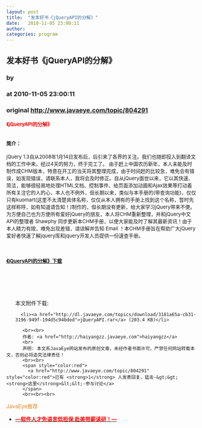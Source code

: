 ```yaml
---
layout: post
title:  "发本好书《jQueryAPI的分解》"
date:   2010-11-05 23:00:11
author: 
categories: program
---
```


## 发本好书《jQueryAPI的分解》
### by 
### at 2010-11-05 23:00:11
### original <http://www.javaeye.com/topic/804291>

<p><span style="font-size:small"><span style="color:#ff0000"><strong>《jQueryAPI的分解》</strong><br></span><br><br></span><span style="font-size:small"><strong>简介： <br></strong><br>jQuery 1.3自从2008年1月14日发布后，后引来了各界的关注。我们也随即投入到翻译文档的工作中来。经过4天的努力，终于完工了。 由于赶上中国农历新年，本人未能及时制作成CHM版本，特意在开工的当天将其整理完成，由于时间赶的比较急，难免会有错误，如发现错误，请联系本人，我将会及时修正。自从jQuery面世以来，它以其快速、简洁，能够很轻易地处理HTML文档、控制事件、给页面添加动画和Ajax效果等打动着所有关注它的人的心，本人也不例外，但长期以来，类似与本手册的(带查询功能)，仅仅只有kuomart(这里不太清楚具体名称，仅仅从本人拥有的手册上找到这个名称，暂时先这样称呼，如有知道请告知！)制作的，但长期没有更新，给大家学习jQuery带来不便。为方便自己也为方便所有爱好jQuery的朋友，本人将CHM重新整理，并和jQuery中文API的整理者 Shawphy 同步更新本CHM手册，以便大家能及时了解其最新资讯！由于本人精力有限，难免出现差错，请谅解并告知 Email ！本CHM手册旨在帮助广大jQuery爱好者快速了解jquery库和jquery开发人员提供一份速查手册。 <br><br><br><br><strong><span style="color:#0000ff"><a href="http://www.phome.asia/forum/thread/24767.html">《jQueryAPI的分解》下载</a></span></strong></span></p>
<p><span style="font-size:small"> </span></p>
          
  <br><br>
  <ul>
    本文附件下载:
    
      <li><a href="http://dl.javaeye.com/topics/download/3181a65a-cb31-3196-949f-194d5c94bded">jQueryAPI.rar</a> (203.4 KB)</li>
    
  </ul>

          <br><br>
          作者: <a href="http://haiyangzz.javaeye.com">haiyangzz</a> 
          <br>
          声明: 本文系JavaEye网站发布的原创文章，未经作者书面许可，严禁任何网站转载本文，否则必将追究法律责任！
          <br><br>
          <span style="color:red">
            <a href="http://www.javaeye.com/topic/804291" style="color:red">已有 <strong>1</strong> 人发表回复，猛击-&gt;&gt;<strong>这里</strong>&lt;&lt;-参与讨论</a>
          </span>
          <br><br><br>
<span style="color:#e28822">JavaEye推荐</span>
<br>
<ul><li><a href="http://www.iteye.com/clicks/433"><span style="color:red;font-weight:bold">—软件人才免语言低担保 赴美带薪读研！— </span></a></li></ul>
<br><br><br>